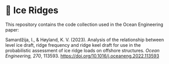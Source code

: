 # :icecream: Ice Ridges 


This repository contains the code collection used in the Ocean Engineering paper:

Samardžija, I., & Høyland, K. V. (2023). Analysis of the relationship between level ice draft, ridge frequency and ridge keel draft for use in the probabilistic assessment of ice ridge loads on offshore structures. *Ocean Engineering, 270*, 113593. https://doi.org/10.1016/j.oceaneng.2022.113593
